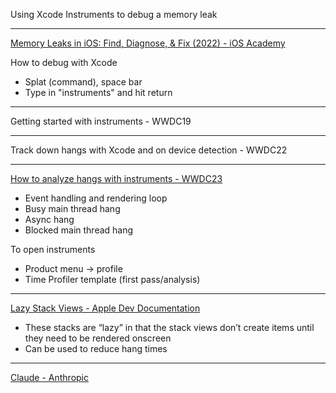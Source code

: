 Using Xcode Instruments to debug a memory leak

- - - -

[Memory Leaks in iOS: Find, Diagnose, & Fix (2022) - iOS Academy](https://youtu.be/b2AgibUg47k?si=s-BGr0OsS9vSUHb7)

How to debug with Xcode
* Splat (command), space bar
* Type in "instruments" and hit return

- - - -

Getting started with instruments - WWDC19

- - - -

Track down hangs with Xcode and on device detection - WWDC22

- - - -

[How to analyze hangs with instruments - WWDC23](https://developer.apple.com/videos/play/wwdc2023/10248/)
* Event handling and rendering loop
* Busy main thread hang
* Async hang
* Blocked main thread hang

To open instruments
* Product menu -> profile
* Time Profiler template (first pass/analysis)
  
- - - -

[Lazy Stack Views - Apple Dev Documentation](https://developer.apple.com/documentation/swiftui/grouping-data-with-lazy-stack-views#)
* These stacks are “lazy” in that the stack views don’t create items until they need to be rendered onscreen
* Can be used to reduce hang times

- - - -

[Claude - Anthropic](https://www.anthropic.com)
